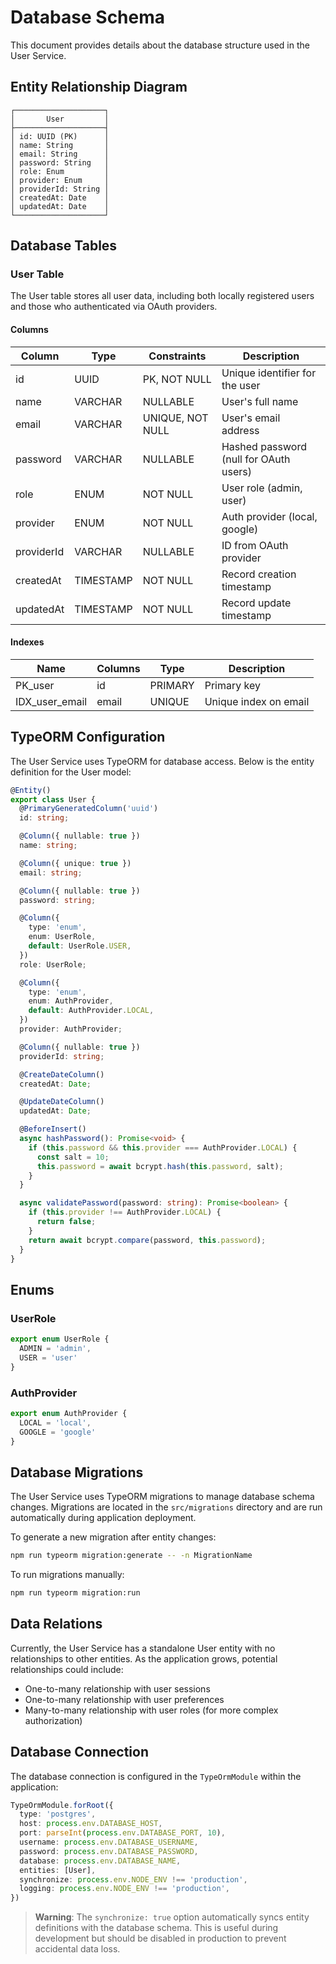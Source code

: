 # Database Schema

This document provides details about the database structure used in the User Service.

## Entity Relationship Diagram

```
┌────────────────────┐
│       User         │
├────────────────────┤
│ id: UUID (PK)      │
│ name: String       │
│ email: String      │
│ password: String   │
│ role: Enum         │
│ provider: Enum     │
│ providerId: String │
│ createdAt: Date    │
│ updatedAt: Date    │
└────────────────────┘
```

## Database Tables

### User Table

The User table stores all user data, including both locally registered users and those who authenticated via OAuth providers.

#### Columns

| Column      | Type      | Constraints      | Description                            |
|-------------|-----------|------------------|----------------------------------------|
| id          | UUID      | PK, NOT NULL     | Unique identifier for the user         |
| name        | VARCHAR   | NULLABLE         | User's full name                       |
| email       | VARCHAR   | UNIQUE, NOT NULL | User's email address                   |
| password    | VARCHAR   | NULLABLE         | Hashed password (null for OAuth users) |
| role        | ENUM      | NOT NULL         | User role (admin, user)                |
| provider    | ENUM      | NOT NULL         | Auth provider (local, google)          |
| providerId  | VARCHAR   | NULLABLE         | ID from OAuth provider                 |
| createdAt   | TIMESTAMP | NOT NULL         | Record creation timestamp              |
| updatedAt   | TIMESTAMP | NOT NULL         | Record update timestamp                |

#### Indexes

| Name           | Columns | Type   | Description                  |
|----------------|---------|--------|------------------------------|
| PK_user        | id      | PRIMARY| Primary key                  |
| IDX_user_email | email   | UNIQUE | Unique index on email        |

## TypeORM Configuration

The User Service uses TypeORM for database access. Below is the entity definition for the User model:

```typescript
@Entity()
export class User {
  @PrimaryGeneratedColumn('uuid')
  id: string;

  @Column({ nullable: true })
  name: string;

  @Column({ unique: true })
  email: string;

  @Column({ nullable: true })
  password: string;

  @Column({
    type: 'enum',
    enum: UserRole,
    default: UserRole.USER,
  })
  role: UserRole;

  @Column({
    type: 'enum',
    enum: AuthProvider,
    default: AuthProvider.LOCAL,
  })
  provider: AuthProvider;

  @Column({ nullable: true })
  providerId: string;

  @CreateDateColumn()
  createdAt: Date;

  @UpdateDateColumn()
  updatedAt: Date;

  @BeforeInsert()
  async hashPassword(): Promise<void> {
    if (this.password && this.provider === AuthProvider.LOCAL) {
      const salt = 10;
      this.password = await bcrypt.hash(this.password, salt);
    }
  }

  async validatePassword(password: string): Promise<boolean> {
    if (this.provider !== AuthProvider.LOCAL) {
      return false;
    }
    return await bcrypt.compare(password, this.password);
  }
}
```

## Enums

### UserRole

```typescript
export enum UserRole {
  ADMIN = 'admin',
  USER = 'user'
}
```

### AuthProvider

```typescript
export enum AuthProvider {
  LOCAL = 'local',
  GOOGLE = 'google'
}
```

## Database Migrations

The User Service uses TypeORM migrations to manage database schema changes. Migrations are located in the `src/migrations` directory and are run automatically during application deployment.

To generate a new migration after entity changes:

```bash
npm run typeorm migration:generate -- -n MigrationName
```

To run migrations manually:

```bash
npm run typeorm migration:run
```

## Data Relations

Currently, the User Service has a standalone User entity with no relationships to other entities. As the application grows, potential relationships could include:

- One-to-many relationship with user sessions
- One-to-many relationship with user preferences
- Many-to-many relationship with user roles (for more complex authorization)

## Database Connection

The database connection is configured in the `TypeOrmModule` within the application:

```typescript
TypeOrmModule.forRoot({
  type: 'postgres',
  host: process.env.DATABASE_HOST,
  port: parseInt(process.env.DATABASE_PORT, 10),
  username: process.env.DATABASE_USERNAME,
  password: process.env.DATABASE_PASSWORD,
  database: process.env.DATABASE_NAME,
  entities: [User],
  synchronize: process.env.NODE_ENV !== 'production',
  logging: process.env.NODE_ENV !== 'production',
})
```

> **Warning**: The `synchronize: true` option automatically syncs entity definitions with the database schema. This is useful during development but should be disabled in production to prevent accidental data loss. 